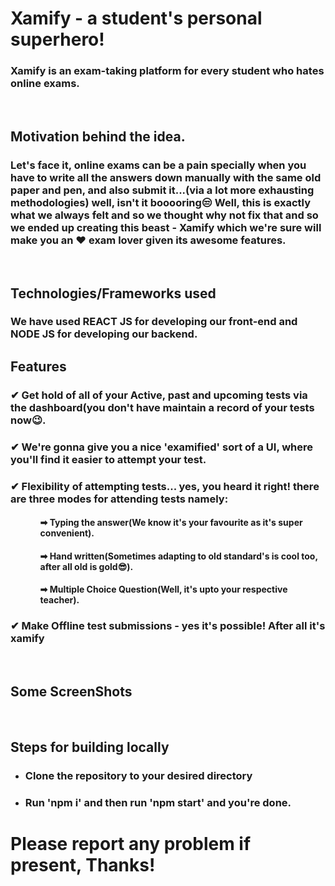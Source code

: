 <h1>Xamify - a student's personal superhero!</h1>
<h3>Xamify is an exam-taking platform for every student who hates online exams.</h3>
<br/>
<h2>Motivation behind the idea.</h2>
<h3>Let's face it, online exams can be a pain specially when you have to write all the answers down manually with the same old paper and pen, and also submit it...(via a lot more exhausting methodologies) well, isn't it booooring😒 Well, this is exactly what we always felt and so we thought why not fix that and so we ended up creating this beast - Xamify which we're sure will make you an ❤ exam lover given its awesome features.</h3>
<br/>
<h2>

<h2>Technologies/Frameworks used</h2>
<h3>We have used REACT JS for developing our front-end and NODE JS for developing our backend.</h3>

<h2>Features</h2>
<h3>✔ Get hold of all of your Active, past and upcoming tests via the dashboard(you don't have maintain a record of your tests now😉.</h3>
<h3>✔ We're gonna give you a nice 'examified' sort of a UI, where you'll find it easier to attempt your test.</h3>
<h3>✔ Flexibility of attempting tests... yes, you heard it right! there are three modes for attending tests namely:</h3>
<ul>
<ol><h4>➡ Typing the answer(We know it's your favourite as it's super convenient).</ol></h4>
<ol><h4>➡ Hand written(Sometimes adapting to old standard's is cool too, after all old is gold😎).</ol></h4>
<ol><h4>➡ Multiple Choice Question(Well, it's upto your respective teacher).</ol></h4>
</ul>
<h3>✔ Make Offline test submissions - yes it's possible! After all it's xamify</h3>
<br/>
<h2>Some ScreenShots</h2>
<img src="https://user-images.githubusercontent.com/61937872/134605921-e84e0257-7576-4ef8-b074-7f34f0bcdb4b.png" alt=""/>
<img src="https://user-images.githubusercontent.com/61937872/134606160-a28fcb21-d9ca-451e-b26e-946a4247a755.png" alt=""/>
<img src="https://user-images.githubusercontent.com/61937872/134606190-7a667609-96fb-44d5-81a8-e91772774715.png" alt=""/>
<img src="https://user-images.githubusercontent.com/61937872/134606243-6804ebb4-614d-44a0-aceb-2bd0efce299c.png" alt=""/>
<br/> 
<h2>Steps for building locally</h2>
<ul>
  <li><h3>Clone the repository to your desired directory</h3></li>
  <li><h3>Run 'npm i' and then run 'npm start' and you're done.</h3></li>
</ul>
<h1>Please report any problem if present, Thanks!</h1>
